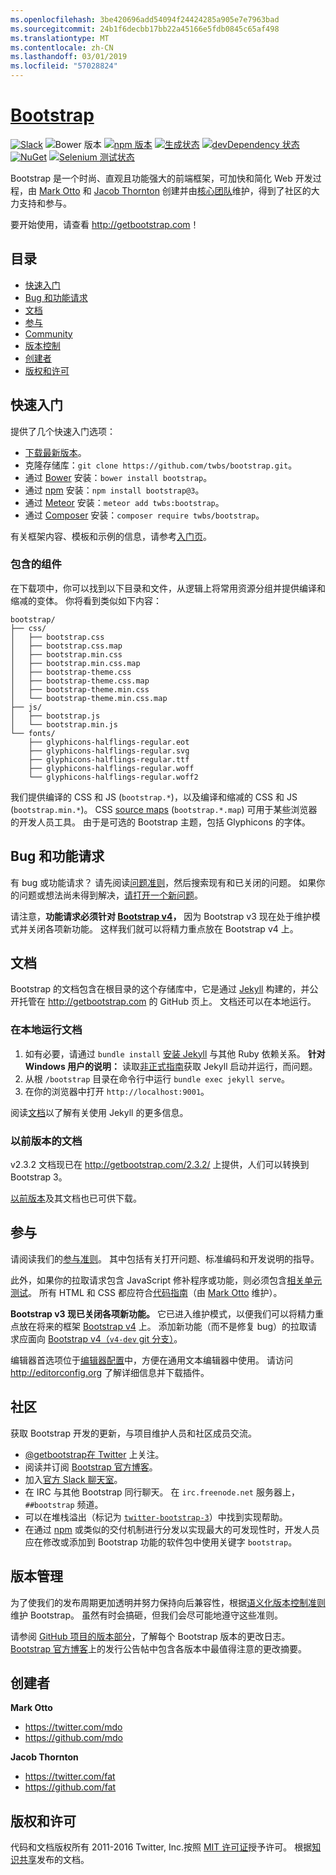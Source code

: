 ```yaml
---
ms.openlocfilehash: 3be420696add54094f24424285a905e7e7963bad
ms.sourcegitcommit: 24b1f6decbb17bb22a45166e5fdb0845c65af498
ms.translationtype: MT
ms.contentlocale: zh-CN
ms.lasthandoff: 03/01/2019
ms.locfileid: "57028824"
---
```

# <a name="bootstraphttpgetbootstrapcom"></a>[Bootstrap](http://getbootstrap.com)

[![Slack](https://bootstrap-slack.herokuapp.com/badge.svg)](https://bootstrap-slack.herokuapp.com)
![Bower 版本](https://img.shields.io/bower/v/bootstrap.svg)
[![npm 版本](https://img.shields.io/npm/v/bootstrap.svg)](https://www.npmjs.com/package/bootstrap)
[![生成状态](https://img.shields.io/travis/twbs/bootstrap/master.svg)](https://travis-ci.org/twbs/bootstrap)
[![devDependency 状态](https://img.shields.io/david/dev/twbs/bootstrap.svg)](https://david-dm.org/twbs/bootstrap#info=devDependencies)
[![NuGet](https://img.shields.io/nuget/v/bootstrap.svg)](https://www.nuget.org/packages/Bootstrap)
[![Selenium 测试状态](https://saucelabs.com/browser-matrix/bootstrap.svg)](https://saucelabs.com/u/bootstrap)

Bootstrap 是一个时尚、直观且功能强大的前端框架，可加快和简化 Web 开发过程，由 [Mark Otto](https://twitter.com/mdo) 和 [Jacob Thornton](https://twitter.com/fat) 创建并由[核心团队](https://github.com/orgs/twbs/people)维护，得到了社区的大力支持和参与。

要开始使用，请查看 <http://getbootstrap.com>！


## <a name="table-of-contents"></a>目录

* [快速入门](#quick-start)
* [Bug 和功能请求](#bugs-and-feature-requests)
* [文档](#documentation)
* [参与](#contributing)
* [Community](#community)
* [版本控制](#versioning)
* [创建者](#creators)
* [版权和许可](#copyright-and-license)


## <a name="quick-start"></a>快速入门

提供了几个快速入门选项：

* [下载最新版本](https://github.com/twbs/bootstrap/archive/v3.3.7.zip)。
* 克隆存储库：`git clone https://github.com/twbs/bootstrap.git`。
* 通过 [Bower](http://bower.io) 安装：`bower install bootstrap`。
* 通过 [npm](https://www.npmjs.com) 安装：`npm install bootstrap@3`。
* 通过 [Meteor](https://www.meteor.com) 安装：`meteor add twbs:bootstrap`。
* 通过 [Composer](https://getcomposer.org) 安装：`composer require twbs/bootstrap`。

有关框架内容、模板和示例的信息，请参考[入门页](http://getbootstrap.com/getting-started/)。

### <a name="whats-included"></a>包含的组件

在下载项中，你可以找到以下目录和文件，从逻辑上将常用资源分组并提供编译和缩减的变体。 你将看到类似如下内容：

```
bootstrap/
├── css/
│   ├── bootstrap.css
│   ├── bootstrap.css.map
│   ├── bootstrap.min.css
│   ├── bootstrap.min.css.map
│   ├── bootstrap-theme.css
│   ├── bootstrap-theme.css.map
│   ├── bootstrap-theme.min.css
│   └── bootstrap-theme.min.css.map
├── js/
│   ├── bootstrap.js
│   └── bootstrap.min.js
└── fonts/
    ├── glyphicons-halflings-regular.eot
    ├── glyphicons-halflings-regular.svg
    ├── glyphicons-halflings-regular.ttf
    ├── glyphicons-halflings-regular.woff
    └── glyphicons-halflings-regular.woff2
```

我们提供编译的 CSS 和 JS (`bootstrap.*`)，以及编译和缩减的 CSS 和 JS (`bootstrap.min.*`)。 CSS [source maps](https://developer.chrome.com/devtools/docs/css-preprocessors) (`bootstrap.*.map`) 可用于某些浏览器的开发人员工具。 由于是可选的 Bootstrap 主题，包括 Glyphicons 的字体。


## <a name="bugs-and-feature-requests"></a>Bug 和功能请求

有 bug 或功能请求？ 请先阅读[问题准则](https://github.com/twbs/bootstrap/blob/master/CONTRIBUTING.md#using-the-issue-tracker)，然后搜索现有和已关闭的问题。 如果你的问题或想法尚未得到解决，[请打开一个新问题](https://github.com/twbs/bootstrap/issues/new)。

请注意，**功能请求必须针对 [Bootstrap v4](https://github.com/twbs/bootstrap/tree/v4-dev)，** 因为 Bootstrap v3 现在处于维护模式并关闭各项新功能。 这样我们就可以将精力重点放在 Bootstrap v4 上。


## <a name="documentation"></a>文档

Bootstrap 的文档包含在根目录的这个存储库中，它是通过 [Jekyll](http://jekyllrb.com) 构建的，并公开托管在 <http://getbootstrap.com> 的 GitHub 页上。 文档还可以在本地运行。

### <a name="running-documentation-locally"></a>在本地运行文档

1. 如有必要，请通过 `bundle install` [安装 Jekyll](http://jekyllrb.com/docs/installation) 与其他 Ruby 依赖关系。
   **针对 Windows 用户的说明：** 读取[非正式指南](http://jekyll-windows.juthilo.com/)获取 Jekyll 启动并运行，而问题。
2. 从根 `/bootstrap` 目录在命令行中运行 `bundle exec jekyll serve`。
4. 在你的浏览器中打开 `http://localhost:9001`。

阅读[文档](http://jekyllrb.com/docs/home/)以了解有关使用 Jekyll 的更多信息。

### <a name="documentation-for-previous-releases"></a>以前版本的文档

v2.3.2 文档现已在 <http://getbootstrap.com/2.3.2/> 上提供，人们可以转换到 Bootstrap 3。

[以前版本](https://github.com/twbs/bootstrap/releases)及其文档也已可供下载。


## <a name="contributing"></a>参与

请阅读我们的[参与准则](https://github.com/twbs/bootstrap/blob/master/CONTRIBUTING.md)。 其中包括有关打开问题、标准编码和开发说明的指导。

此外，如果你的拉取请求包含 JavaScript 修补程序或功能，则必须包含[相关单元测试](https://github.com/twbs/bootstrap/tree/master/js/tests)。 所有 HTML 和 CSS 都应符合[代码指南](https://github.com/mdo/code-guide)（由 [Mark Otto](https://github.com/mdo) 维护）。

**Bootstrap v3 现已关闭各项新功能。** 它已进入维护模式，以便我们可以将精力重点放在将来的框架 [Bootstrap v4](https://github.com/twbs/bootstrap/tree/v4-dev) 上。 添加新功能（而不是修复 bug）的拉取请求应面向 [Bootstrap v4（`v4-dev` git 分支）](https://github.com/twbs/bootstrap/tree/v4-dev)。

编辑器首选项位于[编辑器配置](https://github.com/twbs/bootstrap/blob/master/.editorconfig)中，方便在通用文本编辑器中使用。 请访问 <http://editorconfig.org> 了解详细信息并下载插件。


## <a name="community"></a>社区

获取 Bootstrap 开发的更新，与项目维护人员和社区成员交流。

* [@getbootstrap在 Twitter](https://twitter.com/getbootstrap) 上关注。
* 阅读并订阅 [Bootstrap 官方博客](http://blog.getbootstrap.com)。
* 加入[官方 Slack 聊天室](https://bootstrap-slack.herokuapp.com)。
* 在 IRC 与其他 Bootstrap 同行聊天。 在 `irc.freenode.net` 服务器上，`##bootstrap` 频道。
* 可以在堆栈溢出（标记为 [`twitter-bootstrap-3`](https://stackoverflow.com/questions/tagged/twitter-bootstrap-3)）中找到实现帮助。
* 在通过 [npm](https://www.npmjs.com/browse/keyword/bootstrap) 或类似的交付机制进行分发以实现最大的可发现性时，开发人员应在修改或添加到 Bootstrap 功能的软件包中使用关键字 `bootstrap`。


## <a name="versioning"></a>版本管理

为了使我们的发布周期更加透明并努力保持向后兼容性，根据[语义化版本控制准则](http://semver.org/)维护 Bootstrap。 虽然有时会搞砸，但我们会尽可能地遵守这些准则。

请参阅 [GitHub 项目的版本部分](https://github.com/twbs/bootstrap/releases)，了解每个 Bootstrap 版本的更改日志。 [Bootstrap 官方博客](http://blog.getbootstrap.com)上的发行公告帖中包含各版本中最值得注意的更改摘要。


## <a name="creators"></a>创建者

**Mark Otto**

* <https://twitter.com/mdo>
* <https://github.com/mdo>

**Jacob Thornton**

* <https://twitter.com/fat>
* <https://github.com/fat>


## <a name="copyright-and-license"></a>版权和许可

代码和文档版权所有 2011-2016 Twitter, Inc.按照 [MIT 许可证](https://github.com/twbs/bootstrap/blob/master/LICENSE)授予许可。 根据[知识共享](https://github.com/twbs/bootstrap/blob/master/docs/LICENSE)发布的文档。
